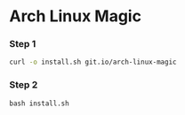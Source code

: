# Arch Linux Magic

### Step 1
```sh
curl -o install.sh git.io/arch-linux-magic
```

### Step 2
```
bash install.sh
```
